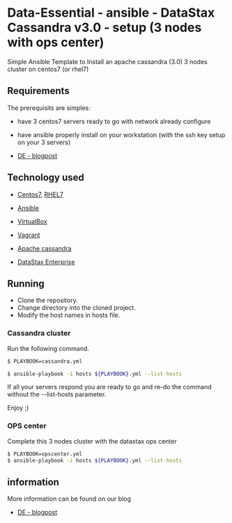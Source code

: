 # Data-Essential - ansible - DataStax Cassandra v3.0 - setup (3 nodes with ops center)
Simple Ansible Template to Install an apache cassandra (3.0) 3 nodes cluster on centos7 (or rhel7)

## Requirements
The prerequisits are simples:
* have 3 centos7 servers ready to go with network already configure
* have ansible properly install on your workstation (with the ssh key setup on your 3 servers)

* [DE - blogpost ](https://www.data-essential.com/category/blog/)

## Technology used

* [Centos7](https://www.centos.org/download/), [RHEL7](https://access.redhat.com/downloads)
* [Ansible](http://docs.ansible.com/ansible/)
* [VirtualBox](https://www.virtualbox.org/)
* [Vagrant](https://www.vagrantup.com/docs/getting-started/)

* [Apache cassandra](http://cassandra.apache.org/)
* [DataStax Enterprise](http://www.datastax.com/)

## Running

* Clone the repository.
* Change directory into the cloned project.
* Modify the host names in hosts file.

### Cassandra cluster
Run the following command.

```sh
$ PLAYBOOK=cassandra.yml

$ ansible-playbook -i hosts ${PLAYBOOK}.yml --list-hosts
```
If all your servers respond you are ready to go and re-do the command without the --list-hosts parameter.

Enjoy ;)

### OPS center
Complete this 3 nodes cluster with the datastax ops center

```sh
$ PLAYBOOK=opscenter.yml
$ ansible-playbook -i hosts ${PLAYBOOK}.yml --list-hosts
```

## information

More information can be found on our blog
* [DE - blogpost ](https://www.data-essential.com/category/blog/)

